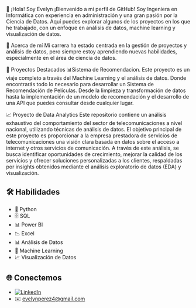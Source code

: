 👋 ¡Hola! Soy Evelyn
¡Bienvenido a mi perfil de GitHub! Soy Ingeniera en Informática con experiencia en administración y una gran pasión por la Ciencia de Datos. Aquí puedes explorar algunos de los proyectos en los que he trabajado, con un enfoque en análisis de datos, machine learning y visualización de datos.

🙋 Acerca de mí
Mi carrera ha estado centrada en la gestión de proyectos y análisis de datos, pero siempre estoy aprendiendo nuevas habilidades, especialmente en el área de ciencia de datos. 

🚀 Proyectos Destacados
 📊Sistema de Recomendacion. Este proyecto es un viaje completo a través del Machine Learning y el análisis de datos.
Donde encontrarás todo lo necesario para desarrollar un Sistema de Recomendación de Películas. Desde la limpieza y transformación de datos hasta la implementación de un modelo de recomendación y el desarrollo de una API que puedes consultar desde cualquier lugar. 

 📈 Proyecto de Data Analytics
Este repositorio contiene un análisis exhaustivo del comportamiento del sector de telecomunicaciones a nivel nacional, utilizando técnicas de análisis de datos. El objetivo principal de este proyecto es proporcionar a la empresa prestadora de servicios de telecomunicaciones una visión clara basada en datos sobre el acceso a internet y otros servicios de comunicación. A través de este análisis, se busca identificar oportunidades de crecimiento, mejorar la calidad de los servicios y ofrecer soluciones personalizadas a los clientes, respaldadas por insights obtenidos mediante el análisis exploratorio de datos (EDA) y visualización.

## 🛠️ Habilidades  
- 🐍 Python  
- 🗄️ SQL  
- 📊 Power BI  
- 📉 Excel  
- 📊 Análisis de Datos  
- 🤖 Machine Learning  
- 📈 Visualización de Datos  


## 🌐 Conectemos  
- [![LinkedIn](https://img.shields.io/badge/LinkedIn-0077B5?style=for-the-badge&logo=linkedin&logoColor=white)](https://www.linkedin.com/in/evelyn-delvalle-p%C3%A9rez/)  
- ✉️ evelynperez4@gmail.com  

